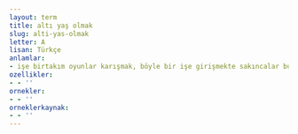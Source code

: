 ```yaml
---
layout: term
title: altı yaş olmak
slug: alti-yas-olmak
letter: A
lisan: Türkçe
anlamlar:
- işe birtakım oyunlar karışmak, böyle bir işe girişmekte sakıncalar bulunduğu anlaşılmak
ozellikler:
- - ''
ornekler:
- - ''
orneklerkaynak:
- - ''
---
```

